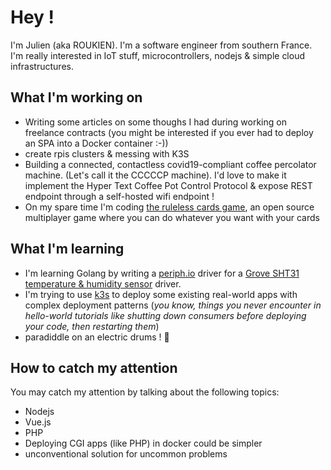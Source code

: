 # Hey !

I'm Julien (aka ROUKIEN). I'm a software engineer from southern France. I'm really interested in IoT stuff, microcontrollers, nodejs & simple cloud infrastructures.

## What I'm working on

 * Writing some articles on some thoughs I had during working on freelance contracts (you might be interested if you ever had to deploy an SPA into a Docker container :-))
 * create rpis clusters & messing with K3S
 * Building a connected, contactless covid19-compliant coffee percolator machine. (Let's call it the CCCCCP machine). I'd love to make it implement the Hyper Text Coffee Pot Control Protocol & expose REST endpoint through a self-hosted wifi endpoint !
 * On my spare time I'm coding [the ruleless cards game](https://gitlab.com/ROUKIEN/the-ruleless-cards-game), an open source multiplayer game where you can do whatever you want with your cards

## What I'm learning

 * I'm learning Golang by writing a [periph.io](https://periph.io) driver for a [Grove SHT31 temperature & humidity sensor](https://wiki.seeedstudio.com/Grove-TempAndHumi_Sensor-SHT31) driver.
 * I'm trying to use [k3s](https://k3s.io) to deploy some existing real-world apps with complex deployment patterns (*you know, things you never encounter in hello-world tutorials like shutting down consumers before deploying your code, then restarting them*)
 * paradiddle on an electric drums ! 🥁

## How to catch my attention

You may catch my attention by talking about the following topics:

 * Nodejs
 * Vue.js
 * PHP
 * Deploying CGI apps (like PHP) in docker could be simpler
 * unconventional solution for uncommon problems

